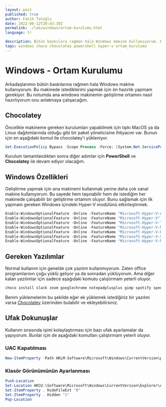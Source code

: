```yaml
---
layout: post
published: true
author: Fatih Tatoğlu
date: 2022-06-12T20:43:39Z
permalink: ./lab/windows/ortam-kurulumu.html
language: tr

description: Bütün baskılara rağmen hala Windows makine kullanıyorum. Bu makinede istediklerimi yapmak için ön hazırlık yapmam gerekiyor.
tags: windows choco chocolatey powershell hyper-v ortam_kurulumu
---
```


# Windows - Ortam Kurulumu

Arkadaşlarımın bütün baskılarına rağmen hala Windows makine kullanıyorum. Bu makinede istediklerimi yapmak için ön hazırlık yapmam gerekiyor. Bu notumda ana windows makinemin geliştirme ortamını nasıl hazırlıyorum onu anlatmaya çalışacağım.

## Chocolatey

Öncelikle makineme gereken kurulumları yapabilmek için tıpkı MacOS ya da Linux dağıtımlarında olduğu gibi bir paket yöneticisine ihtiyacım var. Bunun için en aşağıdaki komut ile chocolatey'i yükleniyor.

```powershell
Set-ExecutionPolicy Bypass -Scope Process -Force; [System.Net.ServicePointManager]::SecurityProtocol = [System.Net.ServicePointManager]::SecurityProtocol -bor 3072; iex ((New-Object System.Net.WebClient).DownloadString('https://community.chocolatey.org/install.ps1'))
```

Kurulum tamamlandıktan sonra diğer adımlar için **PowerShell** ve **Chocolatey** ile devam ediyor olacağım.

## Windows Özellikleri

Geliştirme yapmak için ana makinemi kullanmak yerine daha çok sanal makine kullanıyorum. Bu sayede hem taşınabilir hem de istediğim her makinede çalışabilir bir geliştirme ortamım oluyor. Bunu sağlamak için ilk yapmam gereken Windows içindeki Hyper-V modülünü etkinleştirmek.

```powershell
Enable-WindowsOptionalFeature -Online -FeatureName "Microsoft-Hyper-V-All" -NoRestart
Enable-WindowsOptionalFeature -Online -FeatureName "Microsoft-Hyper-V" -NoRestart
Enable-WindowsOptionalFeature -Online -FeatureName "Microsoft-Hyper-V-Tools-All" -NoRestart
Enable-WindowsOptionalFeature -Online -FeatureName "Microsoft-Hyper-V-Management-Powershell" -NoRestart
Enable-WindowsOptionalFeature -Online -FeatureName "Microsoft-Hyper-V-Hypervisor" -NoRestart
Enable-WindowsOptionalFeature -Online -FeatureName "Microsoft-Hyper-V-Services" -NoRestart
Enable-WindowsOptionalFeature -Online -FeatureName "Microsoft-Hyper-V-Management-Clients" -NoRestart
```

## Gereken Yazılımlar

Normal kullanım için genelde çok yazılım kullanmıyorum. Zaten office programlarının çoğu yüklü geliyor ya da sonradan yüklüyorum. Ama diğer kalan yazılımlar için sadece aşağıdaki komutu çalıştırmam yeterli oluyor.

```powershell
choco install slack zoom googlechrome notepadplusplus gimp spotify speedtest everything winrar powershell-core -y
```

Benim yüklemelerim bu şekilde eğer ek yüklemek istediğiniz bir yazılım varsa [Chocolatey](https://community.chocolatey.org/packages "Chocolatey Software | Packages") üzerinden bulabilir ve ekleyebilirsiniz.

## Ufak Dokunuşlar

Kullanım sırasında işimi kolaylaştırması için bazı ufak ayarlamalar da yapıyorum. Bunlar için de aşağıdaki komutları çalıştırmam yeterli oluyor.

### UAC Kapatılması

```powershell
New-ItemProperty -Path HKLM:Software\Microsoft\Windows\CurrentVersion\policies\system -Name EnableLUA -PropertyType DWord -Value 0 -Force
```

### Klasör Görünümünün Ayarlanması

```powershell
Push-Location
Set-Location HKCU:\Software\Microsoft\Windows\CurrentVersion\Explorer\Advanced
Set-ItemProperty . HideFileExt "0"
Set-ItemProperty . Hidden "1"
Pop-Location
```

